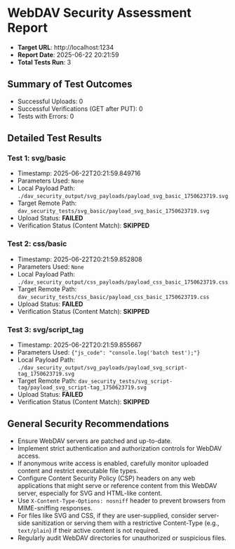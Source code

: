 # WebDAV Security Assessment Report
- **Target URL**: http://localhost:1234
- **Report Date**: 2025-06-22 20:21:59
- **Total Tests Run**: 3

## Summary of Test Outcomes
- Successful Uploads: 0
- Successful Verifications (GET after PUT): 0
- Tests with Errors: 0

## Detailed Test Results

### Test 1: svg/basic
- Timestamp: 2025-06-22T20:21:59.849716
- Parameters Used: `None`
- Local Payload Path: `./dav_security_output/svg_payloads/payload_svg_basic_1750623719.svg`
- Target Remote Path: `dav_security_tests/svg_basic/payload_svg_basic_1750623719.svg`
- Upload Status: **FAILED**
- Verification Status (Content Match): **SKIPPED**

### Test 2: css/basic
- Timestamp: 2025-06-22T20:21:59.852808
- Parameters Used: `None`
- Local Payload Path: `./dav_security_output/css_payloads/payload_css_basic_1750623719.css`
- Target Remote Path: `dav_security_tests/css_basic/payload_css_basic_1750623719.css`
- Upload Status: **FAILED**
- Verification Status (Content Match): **SKIPPED**

### Test 3: svg/script_tag
- Timestamp: 2025-06-22T20:21:59.855667
- Parameters Used: `{"js_code": "console.log('batch test');"}`
- Local Payload Path: `./dav_security_output/svg_payloads/payload_svg_script-tag_1750623719.svg`
- Target Remote Path: `dav_security_tests/svg_script-tag/payload_svg_script-tag_1750623719.svg`
- Upload Status: **FAILED**
- Verification Status (Content Match): **SKIPPED**

## General Security Recommendations
- Ensure WebDAV servers are patched and up-to-date.
- Implement strict authentication and authorization controls for WebDAV access.
- If anonymous write access is enabled, carefully monitor uploaded content and restrict executable file types.
- Configure Content Security Policy (CSP) headers on any web applications that might serve or reference content from this WebDAV server, especially for SVG and HTML-like content.
- Use `X-Content-Type-Options: nosniff` header to prevent browsers from MIME-sniffing responses.
- For files like SVG and CSS, if they are user-supplied, consider server-side sanitization or serving them with a restrictive Content-Type (e.g., `text/plain`) if their active content is not required.
- Regularly audit WebDAV directories for unauthorized or suspicious files.